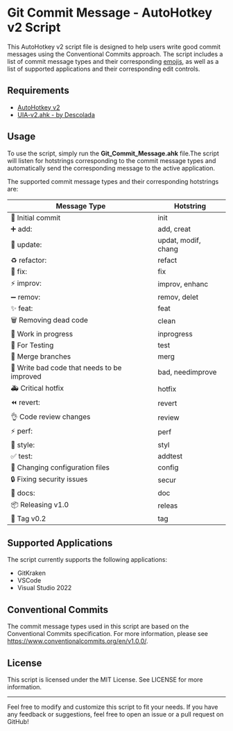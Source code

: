 # Git Commit Message - AutoHotkey v2 Script

This AutoHotkey v2 script file is designed to help users write good commit messages using the Conventional Commits approach. 
The script includes a list of commit message types and their corresponding [emojis](https://gitmoji.dev/), as well as a list of supported applications and their corresponding edit controls.

## Requirements
- [AutoHotkey v2](https://www.autohotkey.com/)
- [UIA-v2.ahk - by Descolada](https://github.com/Descolada/UIA-v2)

## Usage
To use the script, simply run the **Git_Commit_Message.ahk** file.The script will listen for hotstrings corresponding to the commit message types and automatically send the corresponding message to the active application.

The supported commit message types and their corresponding hotstrings are:

|Message Type|Hotstring|
|------------|---------|
|🎉 Initial commit|init|
|➕ add: |add, creat
|🔨 update: |updat, modif, chang|
|♻️ refactor: |refact|
|🐛 fix: |fix|
|⚡️ improv: |improv, enhanc|
|➖ remov: |remov, delet|
|✨ feat: |feat|
|🗑️ Removing dead code|clean|
|🚧 Work in progress|inprogress|
|🧪 For Testing|test|
|🔀 Merge branches|merg|
|💩 Write bad code that needs to be improved|bad, needimprove|
|🚑️ Critical hotfix|hotfix|
|⏪️ revert: |revert|
|👌 Code review changes|review|
|⚡️ perf: |perf|
|💄 style: |styl|
|✅ test: |addtest|
|🔧 Changing configuration files|config|
|🔒️ Fixing security issues|secur|
|📝 docs: |doc|
|📦️ Releasing v1.0 |releas|
|🔖 Tag v0.2 |tag|

## Supported Applications
The script currently supports the following applications:

- GitKraken
- VSCode
- Visual Studio 2022

## Conventional Commits
The commit message types used in this script are based on the Conventional Commits specification. For more information, please see https://www.conventionalcommits.org/en/v1.0.0/.

## License
This script is licensed under the MIT License. See LICENSE for more information.

---
Feel free to modify and customize this script to fit your needs. If you have any feedback or suggestions, feel free to open an issue or a pull request on GitHub!
